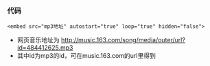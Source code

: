 ### 代码
```
<embed src="mp3地址" autostart="true" loop="true" hidden="false">
```
- 网页音乐地址为 http://music.163.com/song/media/outer/url?id=484412625.mp3
- 其中id为mp3的id，可在music.163.com的url里得到

